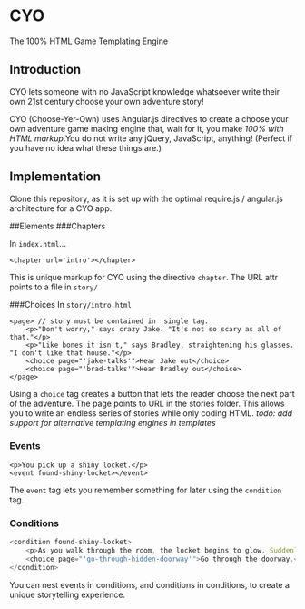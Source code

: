 CYO
===

The 100% HTML Game Templating Engine

Introduction
------------
CYO lets someone with no JavaScript knowledge whatsoever write their own 21st century choose your own adventure story!

CYO (Choose-Yer-Own) uses Angular.js directives to create a choose your own adventure game making engine that, wait for it, you make *100% with HTML markup*.You do not write any jQuery, JavaScript, anything! (Perfect if you have no idea what these things are.)

Implementation
--------------
Clone this repository, as it is set up with the optimal require.js / angular.js architecture for a CYO app.

##Elements
###Chapters

In `index.html`...

```
<chapter url='intro'></chapter>
```

This is unique markup for CYO using the directive `chapter`. The URL attr points to a file in `story/`


###Choices
In `story/intro.html`

```
<page> // story must be contained in  single tag.
	<p>"Don't worry," says crazy Jake. "It's not so scary as all of that."</p>
	<p>"Like bones it isn't," says Bradley, straightening his glasses. "I don't like that house."</p>
	<choice page="'jake-talks'">Hear Jake out</choice>
	<choice page="'brad-talks'">Hear Bradley out</choice>
</page>
```

Using a `choice` tag creates a button that lets the reader choose the next part of the adventure. The page points to URL in the stories folder. This allows you to write an endless series of stories while only coding HTML. *todo: add support for alternative templating engines in templates*

### Events

```
<p>You pick up a shiny locket.</p>
<event found-shiny-locket></event>
```

The `event` tag lets you remember something for later using the `condition` tag.

### Conditions

```javascript
<condition found-shiny-locket>
	<p>As you walk through the room, the locket begins to glow. Suddenly, a new doorway appears in the wall.</p>
	<choice page="'go-through-hidden-doorway'">Go through the doorway.</choice>
</condition>
```

You can nest events in conditions, and conditions in conditions, to create a unique storytelling experience.